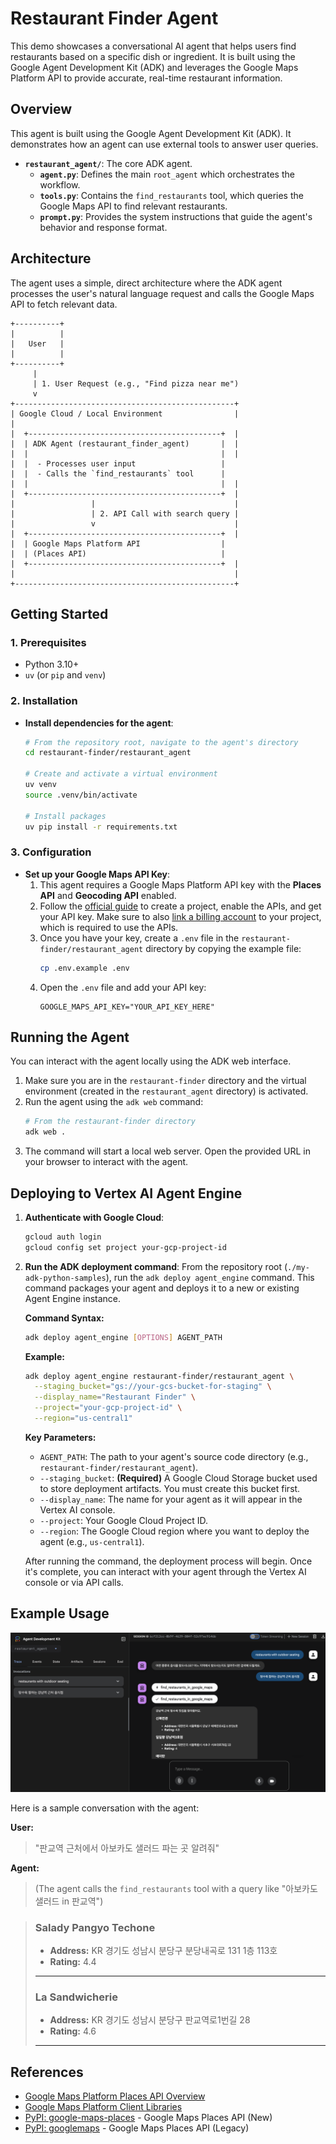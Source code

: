 # Restaurant Finder Agent

This demo showcases a conversational AI agent that helps users find restaurants based on a specific dish or ingredient. It is built using the Google Agent Development Kit (ADK) and leverages the Google Maps Platform API to provide accurate, real-time restaurant information.

## Overview

This agent is built using the Google Agent Development Kit (ADK). It demonstrates how an agent can use external tools to answer user queries.

- **`restaurant_agent/`**: The core ADK agent.
  - **`agent.py`**: Defines the main `root_agent` which orchestrates the workflow.
  - **`tools.py`**: Contains the `find_restaurants` tool, which queries the Google Maps API to find relevant restaurants.
  - **`prompt.py`**: Provides the system instructions that guide the agent's behavior and response format.

## Architecture

The agent uses a simple, direct architecture where the ADK agent processes the user's natural language request and calls the Google Maps API to fetch relevant data.

```ascii
+----------+
|          |
|   User   |
|          |
+----------+
     |
     | 1. User Request (e.g., "Find pizza near me")
     v
+-------------------------------------------------+
| Google Cloud / Local Environment                |
|
|  +-------------------------------------------+  |
|  | ADK Agent (restaurant_finder_agent)       |  |
|  |                                           |  |
|  |  - Processes user input                   |
|  |  - Calls the `find_restaurants` tool      |
|  |                                           |  |
|  +-------------------------------------------+  |
|                 |                               |
|                 | 2. API Call with search query |
|                 v                               |
|  +-------------------------------------------+  |
|  | Google Maps Platform API                  |
|  | (Places API)                              |
|  +-------------------------------------------+  |
|                                                 |
+-------------------------------------------------+
```

## Getting Started

### 1. Prerequisites

- Python 3.10+
- `uv` (or `pip` and `venv`)

### 2. Installation

- **Install dependencies for the agent**:
    ```bash
    # From the repository root, navigate to the agent's directory
    cd restaurant-finder/restaurant_agent

    # Create and activate a virtual environment
    uv venv
    source .venv/bin/activate

    # Install packages
    uv pip install -r requirements.txt
    ```

### 3. Configuration

- **Set up your Google Maps API Key**:
    1.  This agent requires a Google Maps Platform API key with the **Places API** and **Geocoding API** enabled.
    2.  Follow the [official guide](https://developers.google.com/maps/gmp-get-started) to create a project, enable the APIs, and get your API key. Make sure to also [link a billing account](https://cloud.google.com/billing/docs/how-to/manage-billing-account) to your project, which is required to use the APIs.
    3.  Once you have your key, create a `.env` file in the `restaurant-finder/restaurant_agent` directory by copying the example file:
        ```bash
        cp .env.example .env
        ```
    4.  Open the `.env` file and add your API key:
        ```
        GOOGLE_MAPS_API_KEY="YOUR_API_KEY_HERE"
        ```

## Running the Agent

You can interact with the agent locally using the ADK web interface.

1.  Make sure you are in the `restaurant-finder` directory and the virtual environment (created in the `restaurant_agent` directory) is activated.
2.  Run the agent using the `adk web` command:
    ```bash
    # From the restaurant-finder directory
    adk web .
    ```
3.  The command will start a local web server. Open the provided URL in your browser to interact with the agent.

## Deploying to Vertex AI Agent Engine

1.  **Authenticate with Google Cloud**:
    ```bash
    gcloud auth login
    gcloud config set project your-gcp-project-id
    ```

2.  **Run the ADK deployment command**:
    From the repository root (`./my-adk-python-samples`), run the `adk deploy agent_engine` command. This command packages your agent and deploys it to a new or existing Agent Engine instance.

    **Command Syntax:**
    ```bash
    adk deploy agent_engine [OPTIONS] AGENT_PATH
    ```

    **Example:**
    ```bash
    adk deploy agent_engine restaurant-finder/restaurant_agent \
      --staging_bucket="gs://your-gcs-bucket-for-staging" \
      --display_name="Restaurant Finder" \
      --project="your-gcp-project-id" \
      --region="us-central1"
    ```

    **Key Parameters:**
    *   `AGENT_PATH`: The path to your agent's source code directory (e.g., `restaurant-finder/restaurant_agent`).
    *   `--staging_bucket`: **(Required)** A Google Cloud Storage bucket used to store deployment artifacts. You must create this bucket first.
    *   `--display_name`: The name for your agent as it will appear in the Vertex AI console.
    *   `--project`: Your Google Cloud Project ID.
    *   `--region`: The Google Cloud region where you want to deploy the agent (e.g., `us-central1`).

    After running the command, the deployment process will begin. Once it's complete, you can interact with your agent through the Vertex AI console or via API calls.

## Example Usage

![Restaurant Finder Agent Demo](./assets/restaurant_finder.png)

Here is a sample conversation with the agent:

**User:**
> "판교역 근처에서 아보카도 샐러드 파는 곳 알려줘"

**Agent:**
> (The agent calls the `find_restaurants` tool with a query like "아보카도 샐러드 in 판교역")

> ### Salady Pangyo Techone
> *   **Address:** KR 경기도 성남시 분당구 분당내곡로 131 1층 113호
> *   **Rating:** 4.4
>
> ---
>
> ### La Sandwicherie
> *   **Address:** KR 경기도 성남시 분당구 판교역로1번길 28
> *   **Rating:** 4.6
>
> ---

## References

- [Google Maps Platform Places API Overview](https://developers.google.com/maps/documentation/places/web-service/overview)
- [Google Maps Platform Client Libraries](https://developers.google.com/maps/documentation/places/web-service/client-libraries)
- [PyPI: google-maps-places](https://pypi.org/project/google-maps-places/) - Google Maps Places API (New)
- [PyPI: googlemaps](https://pypi.org/project/googlemaps/) - Google Maps Places API (Legacy)

